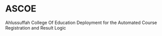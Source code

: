 # ASCOE
Ahlussuffah College Of Education Deployment for the Automated Course Registration and Result Logic
